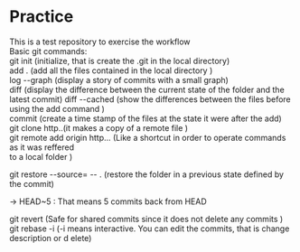 # Practice
This is a test repository to exercise the workflow   
Basic git commands:  
git init (initialize, that is create the .git in the local directory)   
    add . (add all the files contained in the local directory )  
    log --graph (display a story of commits with a small graph)  
    diff (display the difference between the current state of the folder and the latest commit)
    diff --cached (show the differences between the files before using the add command )  
    commit (create a time stamp of the files at the state it were after the add)  
git clone http..(it makes  a copy of a remote file )  
git remote add origin http... (Like a shortcut in order to operate commands as it was reffered   
                               to a local folder )  


git restore --source=<hash> -- . (restore the folder in a previous state defined by the commit)  

-> HEAD~5   : That means 5 commits back from HEAD

git revert (Safe for shared commits since it does not  delete any commits )
git rebase -i (-i means interactive. You can edit the commits, that is change description or d
                elete)
                
